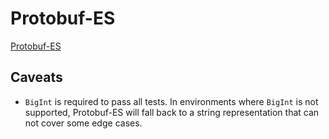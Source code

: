 # Protobuf-ES

[Protobuf-ES](https://github.com/bufbuild/protobuf-es)


## Caveats

- `BigInt` is required to pass all tests. In environments where `BigInt` is not supported, Protobuf-ES will fall back
  to a string representation that can not cover some edge cases.
